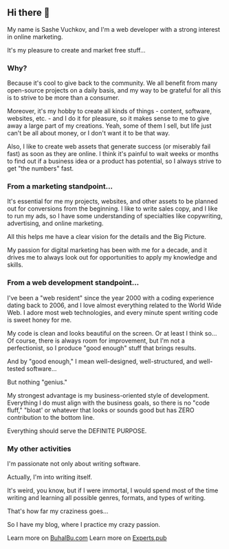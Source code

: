 ## Hi there 👋

My name is Sashe Vuchkov, and I'm a web developer with a strong interest in online marketing.

It's my pleasure to create and market free stuff...

### Why?

Because it's cool to give back to the community. We all benefit from many open-source projects on a daily basis, and my way to be grateful for all this is to strive to be more than a consumer. 

Moreover, it's my hobby to create all kinds of things - content, software, websites, etc. - and I do it for pleasure, so it makes sense to me to give away a large part of my creations. Yeah, some of them I sell, but life just can't be all about money, or I don't want it to be that way. 

Also, I like to create web assets that generate success (or miserably fail fast) as soon as they are online. I think it's painful to wait weeks or months to find out if a business idea or a product has potential, so I always strive to get "the numbers" fast.

### From a marketing standpoint...

It's essential for me my projects, websites, and other assets to be planned out for conversions from the beginning. I like to write sales copy, and I like to run my ads, so I have some understanding of specialties like copywriting, advertising, and online marketing.

All this helps me have a clear vision for the details and the Big Picture.

My passion for digital marketing has been with me for a decade, and it drives me to always look out for opportunities to apply my knowledge and skills.

### From a web development standpoint...

I've been a "web resident" since the year 2000 with a coding experience dating back to 2006, and I love almost everything related to the World Wide Web. I adore most web technologies, and every minute spent writing code is sweet honey for me.

My code is clean and looks beautiful on the screen. Or at least I think so... Of course, there is always room for improvement, but I'm not a perfectionist, so I produce "good enough" stuff that brings results.

And by "good enough," I mean well-designed, well-structured, and well-tested software...

But nothing "genius."

My strongest advantage is my business-oriented style of development. Everything I do must align with the business goals, so there is no "code fluff," "bloat' or whatever that looks or sounds good but has ZERO contribution to the bottom line.

Everything should serve the DEFINITE PURPOSE.

### My other activities

I'm passionate not only about writing software.

Actually, I'm into writing itself.

It's weird, you know, but if I were immortal, I would spend most of the time writing and learning all possible genres, formats, and types of writing.

That's how far my craziness goes…

So I have my blog, where I practice my crazy passion.

Learn more on [BuhalBu.com](https://buhalbu.com/blog/)
Learn more on [Experts.pub](https://experts.pub)


<!--
**SasheVuchkov/SasheVuchkov** is a ✨ _special_ ✨ repository because its `README.md` (this file) appears on your GitHub profile.

Here are some ideas to get you started:

- 🔭 I’m currently working on ...
- 🌱 I’m currently learning ...
- 👯 I’m looking to collaborate on ...
- 🤔 I’m looking for help with ...
- 💬 Ask me about ...
- 📫 How to reach me: ...
- 😄 Pronouns: ...
- ⚡ Fun fact: ...
-->
